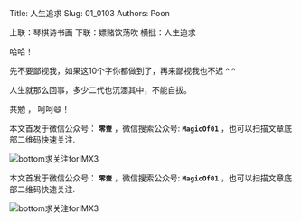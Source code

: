 Title:  人生追求
Slug:  01_0103
Authors: Poon
 
上联：琴棋诗书画
下联：嫖赌饮荡吹
横批：人生追求

哈哈！

先不要鄙视我，如果这10个字你都做到了，再来鄙视我也不迟 ^ ^ 

人生就那么回事，多少二代也沉湎其中，不能自拔。

共勉 ， 呵呵😄！

本文首发于微信公众号： **`零壹`** ，微信搜索公众号: **`MagicOf01`** ，也可以扫描文章底部二维码快速关注.

![bottom求关注forIMX3](http://www.imx3.com/img/weixin_bi_common/sdr_code_tree_01.png)


本文首发于微信公众号： **`零壹`** ，微信搜索公众号: **`MagicOf01`** ，也可以扫描文章底部二维码快速关注.

![bottom求关注forIMX3](http://www.imx3.com/img/weixin_bi_common/sdr_code_tree_01.png)


